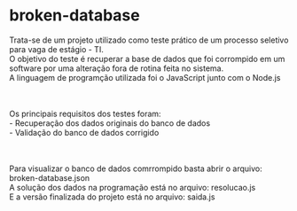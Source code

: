 # broken-database
Trata-se de um projeto utilizado como teste prático de um processo seletivo para vaga de estágio - TI.
<br> O objetivo do teste é recuperar a base de dados que foi corrompido em um software por uma alteração fora de rotina feita no sistema.
<br> A linguagem de programção utilizada foi o JavaScript junto com o Node.js

<br><br> Os principais requisitos dos testes foram:
<br> - Recuperação dos dados originais do banco de dados 
<br> - Validação do banco de dados corrigido

<br><br> Para visualizar o banco de dados comrrompido basta abrir o arquivo: broken-database.json
<br> A solução dos dados na programação está no arquivo: resolucao.js
<br> E a versão finalizada do projeto está no arquivo: saida.js
